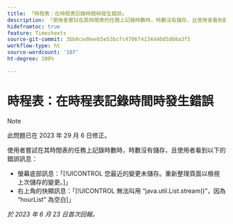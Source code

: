 ```yaml
---
title: 「時程表：在時程表記錄時間時發生錯誤」
description: 「使用者嘗試在其時間表的任務上記錄時數時，時數沒有儲存，且使用者看到錯誤訊息。
hidefromtoc: true
feature: Timesheets
source-git-commit: 3bb0ced6eeb5e53bcfc4706f4134d40d5d68a3f5
workflow-type: ht
source-wordcount: '107'
ht-degree: 100%

---
```



# 時程表：在時程表記錄時間時發生錯誤

>[!NOTE]
>
>此問題已在 2023 年 29 月 6 日修正。

使用者嘗試在其時間表的任務上記錄時數時，時數沒有儲存，且使用者看到以下的錯誤訊息：

* 螢幕底部訊息：「[!UICONTROL 您最近的變更未儲存。重新整理頁面以檢視上次儲存的變更。]」
* 右上角的快顯訊息：「[!UICONTROL 無法叫用 “java.util.List.stream()”，因為 “hourList” 為空白]」

_於 2023 年 6 月 23 日首次回報。_

